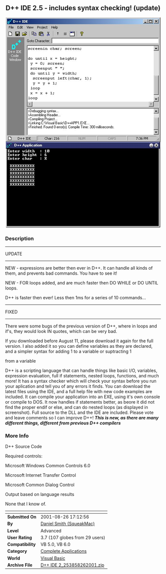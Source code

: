 ﻿<div align="center">

## D\+\+ IDE 2\.5 \- includes syntax checking\! \(update\)

<img src="PIC200185195517754.jpg">
</div>

### Description



----

UPDATE 

----

NEW - expressions are better then ever in D++. It can handle all kinds of them, and prevents bad commands. You have to see it!

NEW - FOR loops added, and are much faster then DO WHILE or DO UNTIL loops.

D++ is faster then ever! Less then 1ms for a series of 10 commands...

----

FIXED 

----

There were some bugs of the previous version of D++, where in loops and if's, they would look IN quotes, which can be very bad.

If you downloaded before August 11, please download it again for the full version. I also added it so you can define variables as they are declared, and a simpler syntax for adding 1 to a variable or suptracting 1

from a variable

D++ is a scripting language that can handle things like basic I/O, variables, expression evaluation, full if statements, nested loops, functions, and much more! It has a syntax checker which will check your syntax before you run your aplication and tell you of any errors it finds. You can download the latest files using the IDE, and a full help file with new code examples are included. It can compile your application into an EXE, using it's own console or compile to DOS. It now handles if statements better, as beore it did not find the proper endif or else, and can do nested loops (as displayed in screenshot). Full source to the DLL and the IDE are included. Please vote and leave comments so I can improve D++! ***This is new, as there are many different things, different from previous D++ compilers***
 
### More Info
 
D++ Source Code

Required controls:

Microsoft Windows Common Controls 6.0

Microsoft Internet Transfer Control

Microsoft Common Dialog Control

Output based on language results

None that I know of.


<span>             |<span>
---                |---
**Submitted On**   |2001-08-26 17:12:56
**By**             |[Daniel Smith \(SqueakMac\)](https://github.com/Planet-Source-Code/PSCIndex/blob/master/ByAuthor/daniel-smith-squeakmac.md)
**Level**          |Advanced
**User Rating**    |3.7 (107 globes from 29 users)
**Compatibility**  |VB 5\.0, VB 6\.0
**Category**       |[Complete Applications](https://github.com/Planet-Source-Code/PSCIndex/blob/master/ByCategory/complete-applications__1-27.md)
**World**          |[Visual Basic](https://github.com/Planet-Source-Code/PSCIndex/blob/master/ByWorld/visual-basic.md)
**Archive File**   |[D\+\+ IDE 2\_253858262001\.zip](https://github.com/Planet-Source-Code/daniel-smith-squeakmac-d-ide-2-5-includes-syntax-checking-update__1-25883/archive/master.zip)








